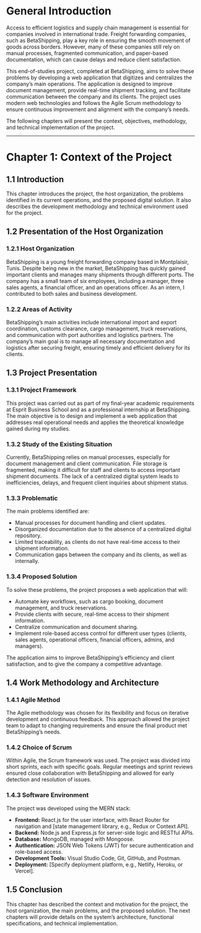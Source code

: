 # General Introduction

Access to efficient logistics and supply chain management is essential for companies involved in international trade. Freight forwarding companies, such as BetaShipping, play a key role in ensuring the smooth movement of goods across borders. However, many of these companies still rely on manual processes, fragmented communication, and paper-based documentation, which can cause delays and reduce client satisfaction.

This end-of-studies project, completed at BetaShipping, aims to solve these problems by developing a web application that digitizes and centralizes the company’s main operations. The application is designed to improve document management, provide real-time shipment tracking, and facilitate communication between the company and its clients. The project uses modern web technologies and follows the Agile Scrum methodology to ensure continuous improvement and alignment with the company’s needs.

The following chapters will present the context, objectives, methodology, and technical implementation of the project.

---

# Chapter 1: Context of the Project

## 1.1 Introduction

This chapter introduces the project, the host organization, the problems identified in its current operations, and the proposed digital solution. It also describes the development methodology and technical environment used for the project.

## 1.2 Presentation of the Host Organization

### 1.2.1 Host Organization

BetaShipping is a young freight forwarding company based in Montplaisir, Tunis. Despite being new in the market, BetaShipping has quickly gained important clients and manages many shipments through different ports. The company has a small team of six employees, including a manager, three sales agents, a financial officer, and an operations officer. As an intern, I contributed to both sales and business development.

### 1.2.2 Areas of Activity

BetaShipping’s main activities include international import and export coordination, customs clearance, cargo management, truck reservations, and communication with port authorities and logistics partners. The company’s main goal is to manage all necessary documentation and logistics after securing freight, ensuring timely and efficient delivery for its clients.

## 1.3 Project Presentation

### 1.3.1 Project Framework

This project was carried out as part of my final-year academic requirements at Esprit Business School and as a professional internship at BetaShipping. The main objective is to design and implement a web application that addresses real operational needs and applies the theoretical knowledge gained during my studies.

### 1.3.2 Study of the Existing Situation

Currently, BetaShipping relies on manual processes, especially for document management and client communication. File storage is fragmented, making it difficult for staff and clients to access important shipment documents. The lack of a centralized digital system leads to inefficiencies, delays, and frequent client inquiries about shipment status.

### 1.3.3 Problematic

The main problems identified are:

*   Manual processes for document handling and client updates.
*   Disorganized documentation due to the absence of a centralized digital repository.
*   Limited traceability, as clients do not have real-time access to their shipment information.
*   Communication gaps between the company and its clients, as well as internally.

### 1.3.4 Proposed Solution

To solve these problems, the project proposes a web application that will:

*   Automate key workflows, such as cargo booking, document management, and truck reservations.
*   Provide clients with secure, real-time access to their shipment information.
*   Centralize communication and document sharing.
*   Implement role-based access control for different user types (clients, sales agents, operational officers, financial officers, admins, and managers).

The application aims to improve BetaShipping’s efficiency and client satisfaction, and to give the company a competitive advantage.

## 1.4 Work Methodology and Architecture

### 1.4.1 Agile Method

The Agile methodology was chosen for its flexibility and focus on iterative development and continuous feedback. This approach allowed the project team to adapt to changing requirements and ensure the final product met BetaShipping’s needs.

### 1.4.2 Choice of Scrum

Within Agile, the Scrum framework was used. The project was divided into short sprints, each with specific goals. Regular meetings and sprint reviews ensured close collaboration with BetaShipping and allowed for early detection and resolution of issues.

### 1.4.3 Software Environment

The project was developed using the MERN stack:

*   **Frontend:** React.js for the user interface, with React Router for navigation and [state management library, e.g., Redux or Context API].
*   **Backend:** Node.js and Express.js for server-side logic and RESTful APIs.
*   **Database:** MongoDB, managed with Mongoose.
*   **Authentication:** JSON Web Tokens (JWT) for secure authentication and role-based access.
*   **Development Tools:** Visual Studio Code, Git, GitHub, and Postman.
*   **Deployment:** [Specify deployment platform, e.g., Netlify, Heroku, or Vercel].

## 1.5 Conclusion

This chapter has described the context and motivation for the project, the host organization, the main problems, and the proposed solution. The next chapters will provide details on the system’s architecture, functional specifications, and technical implementation.
